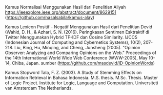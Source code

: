 Kamus Normalisai Menggunakan Hasil dari Penelitian Aliyah https://ieeexplore.ieee.org/abstract/document/8629151 (https://github.com/nasalsabila/kamus-alay)

Kamus Lexicon Positif - Negatif Menggunakan Hasil dari Penelitian Devid 
(Wahid, D. H., & Azhari, S. N. (2016). Peringkasan Sentimen Esktraktif di Twitter Menggunakan Hybrid TF-IDF dan Cosine Similarity. IJCCS (Indonesian Journal of Computing and Cybernetics Systems), 10(2), 207-218.
Liu, Bing, Hu, Minqing, and Cheng, Junsheng (2005). "Opinion Observer: Analyzing and Comparing Opinions on the Web." Proceedings of the 14th International World Wide Web Conference (WWW-2005), May 10-14, Chiba, Japan. 
sumber (https://github.com/masdevid/ID-OpinionWords)

Kamus Stopword Tala, F. Z. (2003). A Study of Stemming Effects on Information Retrieval in Bahasa Indonesia. M.S. thesis. M.Sc. Thesis. Master of Logic Project. Institute for Logic, Language and Computation. Universiteti van Amsterdam The Netherlands.
